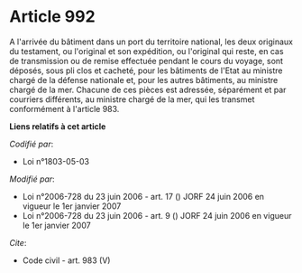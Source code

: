 # Article 992

A l'arrivée du bâtiment dans un port du territoire national, les deux originaux du testament, ou l'original et son
expédition, ou l'original qui reste, en cas de transmission ou de remise effectuée pendant le cours du voyage, sont déposés,
sous pli clos et cacheté, pour les bâtiments de l'Etat au ministre chargé de la défense nationale et, pour les autres
bâtiments, au ministre chargé de la mer. Chacune de ces pièces est adressée, séparément et par courriers différents, au
ministre chargé de la mer, qui les transmet conformément à l'article 983.

**Liens relatifs à cet article**

_Codifié par_:

  - Loi n°1803-05-03

_Modifié par_:

  - Loi n°2006-728 du 23 juin 2006 - art. 17 () JORF 24 juin 2006 en vigueur le 1er janvier 2007
  - Loi n°2006-728 du 23 juin 2006 - art. 9 () JORF 24 juin 2006 en vigueur le 1er janvier 2007

_Cite_:

  - Code civil - art. 983 (V)
